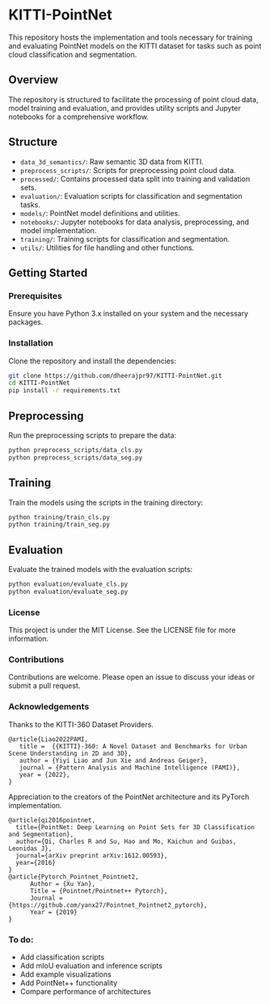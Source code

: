 # KITTI-PointNet

This repository hosts the implementation and tools necessary for training and evaluating PointNet models on the KITTI dataset for tasks such as point cloud classification and segmentation.

## Overview

The repository is structured to facilitate the processing of point cloud data, model training and evaluation, and provides utility scripts and Jupyter notebooks for a comprehensive workflow.

## Structure

- `data_3d_semantics/`: Raw semantic 3D data from KITTI.
- `preprocess_scripts/`: Scripts for preprocessing point cloud data.
- `processed/`: Contains processed data split into training and validation sets.
- `evaluation/`: Evaluation scripts for classification and segmentation tasks.
- `models/`: PointNet model definitions and utilities.
- `notebooks/`: Jupyter notebooks for data analysis, preprocessing, and model implementation.
- `training/`: Training scripts for classification and segmentation.
- `utils/`: Utilities for file handling and other functions.

## Getting Started

### Prerequisites

Ensure you have Python 3.x installed on your system and the necessary packages.

### Installation

Clone the repository and install the dependencies:

```bash
git clone https://github.com/dheerajpr97/KITTI-PointNet.git
cd KITTI-PointNet
pip install -r requirements.txt
```

## Preprocessing
Run the preprocessing scripts to prepare the data:

```bash
python preprocess_scripts/data_cls.py
python preprocess_scripts/data_seg.py
```

## Training
Train the models using the scripts in the training directory:

```bash
python training/train_cls.py
python training/train_seg.py
```

## Evaluation
Evaluate the trained models with the evaluation scripts:

```bash
python evaluation/evaluate_cls.py
python evaluation/evaluate_seg.py
```

### License
This project is under the MIT License. See the LICENSE file for more information.

### Contributions
Contributions are welcome. Please open an issue to discuss your ideas or submit a pull request.

### Acknowledgements
Thanks to the KITTI-360 Dataset Providers.

    @article{Liao2022PAMI,
       title =  {{KITTI}-360: A Novel Dataset and Benchmarks for Urban Scene Understanding in 2D and 3D},
       author = {Yiyi Liao and Jun Xie and Andreas Geiger},
       journal = {Pattern Analysis and Machine Intelligence (PAMI)},
       year = {2022},
    }
Appreciation to the creators of the PointNet architecture and its PyTorch implementation.

    @article{qi2016pointnet,
      title={PointNet: Deep Learning on Point Sets for 3D Classification and Segmentation},
      author={Qi, Charles R and Su, Hao and Mo, Kaichun and Guibas, Leonidas J},
      journal={arXiv preprint arXiv:1612.00593},
      year={2016}
    }
    @article{Pytorch_Pointnet_Pointnet2,
          Author = {Xu Yan},
          Title = {Pointnet/Pointnet++ Pytorch},
          Journal = {https://github.com/yanx27/Pointnet_Pointnet2_pytorch},
          Year = {2019}
    }

### To do:

* Add classification scripts 
* Add mIoU evaluation and inference scripts
* Add example visualizations
* Add PointNet++ functionality
* Compare performance of architectures
